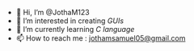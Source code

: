 - 👋 Hi, I’m @JothaM123
- 👀 I’m interested in creating *GUIs*
- 🌱 I’m currently learning *C language*
- 📫 How to reach me : jothamsamuel05@gmail.com

<!---
JothaM123/JothaM123 is a ✨ special ✨ repository because its `README.md` (this file) appears on your GitHub profile.
You can click the Preview link to take a look at your changes.
--->
